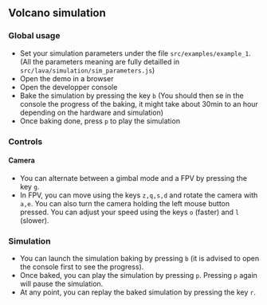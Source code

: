## Volcano simulation


### Global usage

- Set your simulation parameters under the file `src/examples/example_1`. (All the parameters meaning are fully detailled in `src/lava/simulation/sim_parameters.js`)
- Open the demo in a browser
- Open the developper console
- Bake the simulation by pressing the key `b` (You should then se in the console the progress of the baking, it might take about 30min to an hour depending on the hardware and simulation)
- Once baking done, press `p` to play the simulation



### Controls

#### Camera
- You can alternate between a gimbal mode and a FPV by pressing the key `g`.
- In FPV, you can move using the keys `z,q,s,d` and rotate the camera with `a,e`. You can also turn the camera holding the left mouse button pressed. You can adjust your speed using the keys `o` (faster) and `l` (slower).

### Simulation
- You can launch the simulation baking by pressing `b` (it is advised to open the console first to see the progress).
- Once baked, you can play the simulation by pressing `p`. Pressing `p` again will pause the simulation.
- At any point, you can replay the baked simulation by pressing the key `r`.